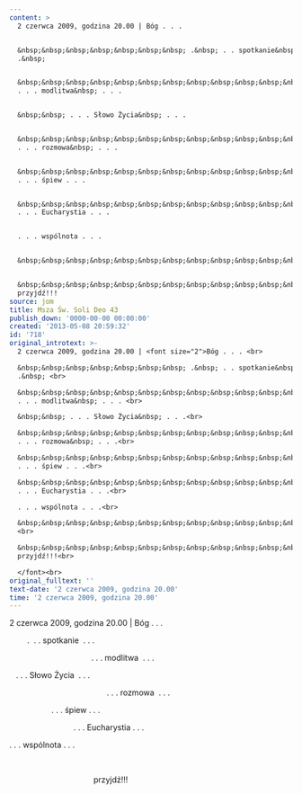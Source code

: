 ```yaml
---
content: >
  2 czerwca 2009, godzina 20.00 | Bóg . . . 


  &nbsp;&nbsp;&nbsp;&nbsp;&nbsp;&nbsp;&nbsp; .&nbsp; . . spotkanie&nbsp; . .
  .&nbsp; 


  &nbsp;&nbsp;&nbsp;&nbsp;&nbsp;&nbsp;&nbsp;&nbsp;&nbsp;&nbsp;&nbsp;&nbsp;&nbsp;&nbsp;&nbsp;&nbsp;&nbsp;&nbsp;&nbsp;&nbsp;&nbsp;&nbsp;&nbsp;&nbsp;&nbsp;&nbsp;&nbsp;&nbsp;&nbsp;&nbsp;&nbsp;&nbsp;&nbsp;&nbsp;&nbsp;&nbsp;
  . . . modlitwa&nbsp; . . . 


  &nbsp;&nbsp; . . . Słowo Życia&nbsp; . . .


  &nbsp;&nbsp;&nbsp;&nbsp;&nbsp;&nbsp;&nbsp;&nbsp;&nbsp;&nbsp;&nbsp;&nbsp;&nbsp;&nbsp;&nbsp;&nbsp;&nbsp;&nbsp;&nbsp;&nbsp;&nbsp;&nbsp;&nbsp;&nbsp;&nbsp;&nbsp;&nbsp;&nbsp;&nbsp;&nbsp;&nbsp;&nbsp;&nbsp;&nbsp;&nbsp;&nbsp;&nbsp;&nbsp;&nbsp;&nbsp;&nbsp;&nbsp;&nbsp;
  . . . rozmowa&nbsp; . . .


  &nbsp;&nbsp;&nbsp;&nbsp;&nbsp;&nbsp;&nbsp;&nbsp;&nbsp;&nbsp;&nbsp;&nbsp;&nbsp;&nbsp;&nbsp;&nbsp;&nbsp;&nbsp;
  . . . śpiew . . .


  &nbsp;&nbsp;&nbsp;&nbsp;&nbsp;&nbsp;&nbsp;&nbsp;&nbsp;&nbsp;&nbsp;&nbsp;&nbsp;&nbsp;&nbsp;&nbsp;&nbsp;&nbsp;&nbsp;&nbsp;&nbsp;&nbsp;&nbsp;&nbsp;&nbsp;&nbsp;&nbsp;&nbsp;
  . . . Eucharystia . . .


  . . . wspólnota . . .


  &nbsp;&nbsp;&nbsp;&nbsp;&nbsp;&nbsp;&nbsp;&nbsp;&nbsp;&nbsp;&nbsp;&nbsp;&nbsp;&nbsp;&nbsp;&nbsp;&nbsp;&nbsp;&nbsp;&nbsp;&nbsp;&nbsp;&nbsp;&nbsp;&nbsp;&nbsp;&nbsp;&nbsp;&nbsp;&nbsp;&nbsp;&nbsp;&nbsp;&nbsp;&nbsp;&nbsp;&nbsp;&nbsp;&nbsp;&nbsp; 


  &nbsp;&nbsp;&nbsp;&nbsp;&nbsp;&nbsp;&nbsp;&nbsp;&nbsp;&nbsp;&nbsp;&nbsp;&nbsp;&nbsp;&nbsp;&nbsp;&nbsp;&nbsp;&nbsp;&nbsp;&nbsp;&nbsp;&nbsp;&nbsp;&nbsp;&nbsp;&nbsp;&nbsp;&nbsp;&nbsp;&nbsp;&nbsp;&nbsp;&nbsp;&nbsp;&nbsp;&nbsp;
  przyjdź!!!
source: jom
title: Msza Św. Soli Deo 43
publish_down: '0000-00-00 00:00:00'
created: '2013-05-08 20:59:32'
id: '718'
original_introtext: >-
  2 czerwca 2009, godzina 20.00 | <font size="2">Bóg . . . <br>

  &nbsp;&nbsp;&nbsp;&nbsp;&nbsp;&nbsp;&nbsp; .&nbsp; . . spotkanie&nbsp; . .
  .&nbsp; <br>

  &nbsp;&nbsp;&nbsp;&nbsp;&nbsp;&nbsp;&nbsp;&nbsp;&nbsp;&nbsp;&nbsp;&nbsp;&nbsp;&nbsp;&nbsp;&nbsp;&nbsp;&nbsp;&nbsp;&nbsp;&nbsp;&nbsp;&nbsp;&nbsp;&nbsp;&nbsp;&nbsp;&nbsp;&nbsp;&nbsp;&nbsp;&nbsp;&nbsp;&nbsp;&nbsp;&nbsp;
  . . . modlitwa&nbsp; . . . <br>

  &nbsp;&nbsp; . . . Słowo Życia&nbsp; . . .<br>

  &nbsp;&nbsp;&nbsp;&nbsp;&nbsp;&nbsp;&nbsp;&nbsp;&nbsp;&nbsp;&nbsp;&nbsp;&nbsp;&nbsp;&nbsp;&nbsp;&nbsp;&nbsp;&nbsp;&nbsp;&nbsp;&nbsp;&nbsp;&nbsp;&nbsp;&nbsp;&nbsp;&nbsp;&nbsp;&nbsp;&nbsp;&nbsp;&nbsp;&nbsp;&nbsp;&nbsp;&nbsp;&nbsp;&nbsp;&nbsp;&nbsp;&nbsp;&nbsp;
  . . . rozmowa&nbsp; . . .<br>

  &nbsp;&nbsp;&nbsp;&nbsp;&nbsp;&nbsp;&nbsp;&nbsp;&nbsp;&nbsp;&nbsp;&nbsp;&nbsp;&nbsp;&nbsp;&nbsp;&nbsp;&nbsp;
  . . . śpiew . . .<br>

  &nbsp;&nbsp;&nbsp;&nbsp;&nbsp;&nbsp;&nbsp;&nbsp;&nbsp;&nbsp;&nbsp;&nbsp;&nbsp;&nbsp;&nbsp;&nbsp;&nbsp;&nbsp;&nbsp;&nbsp;&nbsp;&nbsp;&nbsp;&nbsp;&nbsp;&nbsp;&nbsp;&nbsp;
  . . . Eucharystia . . .<br>

  . . . wspólnota . . .<br>

  &nbsp;&nbsp;&nbsp;&nbsp;&nbsp;&nbsp;&nbsp;&nbsp;&nbsp;&nbsp;&nbsp;&nbsp;&nbsp;&nbsp;&nbsp;&nbsp;&nbsp;&nbsp;&nbsp;&nbsp;&nbsp;&nbsp;&nbsp;&nbsp;&nbsp;&nbsp;&nbsp;&nbsp;&nbsp;&nbsp;&nbsp;&nbsp;&nbsp;&nbsp;&nbsp;&nbsp;&nbsp;&nbsp;&nbsp;&nbsp;
  <br>

  &nbsp;&nbsp;&nbsp;&nbsp;&nbsp;&nbsp;&nbsp;&nbsp;&nbsp;&nbsp;&nbsp;&nbsp;&nbsp;&nbsp;&nbsp;&nbsp;&nbsp;&nbsp;&nbsp;&nbsp;&nbsp;&nbsp;&nbsp;&nbsp;&nbsp;&nbsp;&nbsp;&nbsp;&nbsp;&nbsp;&nbsp;&nbsp;&nbsp;&nbsp;&nbsp;&nbsp;&nbsp;
  przyjdź!!!<br>

  </font><br>
original_fulltext: ''
text-date: '2 czerwca 2009, godzina 20.00'
time: '2 czerwca 2009, godzina 20.00'
---
```

2 czerwca 2009, godzina 20.00 | Bóg . . . 

&nbsp;&nbsp;&nbsp;&nbsp;&nbsp;&nbsp;&nbsp; .&nbsp; . . spotkanie&nbsp; . . .&nbsp; 

&nbsp;&nbsp;&nbsp;&nbsp;&nbsp;&nbsp;&nbsp;&nbsp;&nbsp;&nbsp;&nbsp;&nbsp;&nbsp;&nbsp;&nbsp;&nbsp;&nbsp;&nbsp;&nbsp;&nbsp;&nbsp;&nbsp;&nbsp;&nbsp;&nbsp;&nbsp;&nbsp;&nbsp;&nbsp;&nbsp;&nbsp;&nbsp;&nbsp;&nbsp;&nbsp;&nbsp; . . . modlitwa&nbsp; . . . 

&nbsp;&nbsp; . . . Słowo Życia&nbsp; . . .

&nbsp;&nbsp;&nbsp;&nbsp;&nbsp;&nbsp;&nbsp;&nbsp;&nbsp;&nbsp;&nbsp;&nbsp;&nbsp;&nbsp;&nbsp;&nbsp;&nbsp;&nbsp;&nbsp;&nbsp;&nbsp;&nbsp;&nbsp;&nbsp;&nbsp;&nbsp;&nbsp;&nbsp;&nbsp;&nbsp;&nbsp;&nbsp;&nbsp;&nbsp;&nbsp;&nbsp;&nbsp;&nbsp;&nbsp;&nbsp;&nbsp;&nbsp;&nbsp; . . . rozmowa&nbsp; . . .

&nbsp;&nbsp;&nbsp;&nbsp;&nbsp;&nbsp;&nbsp;&nbsp;&nbsp;&nbsp;&nbsp;&nbsp;&nbsp;&nbsp;&nbsp;&nbsp;&nbsp;&nbsp; . . . śpiew . . .

&nbsp;&nbsp;&nbsp;&nbsp;&nbsp;&nbsp;&nbsp;&nbsp;&nbsp;&nbsp;&nbsp;&nbsp;&nbsp;&nbsp;&nbsp;&nbsp;&nbsp;&nbsp;&nbsp;&nbsp;&nbsp;&nbsp;&nbsp;&nbsp;&nbsp;&nbsp;&nbsp;&nbsp; . . . Eucharystia . . .

. . . wspólnota . . .

&nbsp;&nbsp;&nbsp;&nbsp;&nbsp;&nbsp;&nbsp;&nbsp;&nbsp;&nbsp;&nbsp;&nbsp;&nbsp;&nbsp;&nbsp;&nbsp;&nbsp;&nbsp;&nbsp;&nbsp;&nbsp;&nbsp;&nbsp;&nbsp;&nbsp;&nbsp;&nbsp;&nbsp;&nbsp;&nbsp;&nbsp;&nbsp;&nbsp;&nbsp;&nbsp;&nbsp;&nbsp;&nbsp;&nbsp;&nbsp; 

&nbsp;&nbsp;&nbsp;&nbsp;&nbsp;&nbsp;&nbsp;&nbsp;&nbsp;&nbsp;&nbsp;&nbsp;&nbsp;&nbsp;&nbsp;&nbsp;&nbsp;&nbsp;&nbsp;&nbsp;&nbsp;&nbsp;&nbsp;&nbsp;&nbsp;&nbsp;&nbsp;&nbsp;&nbsp;&nbsp;&nbsp;&nbsp;&nbsp;&nbsp;&nbsp;&nbsp;&nbsp; przyjdź!!!


<!--{{json:{"created_date":"2013-05-08 20:59:32","publish_down":"0000-00-00 00:00:00","id":"718"}}}-->